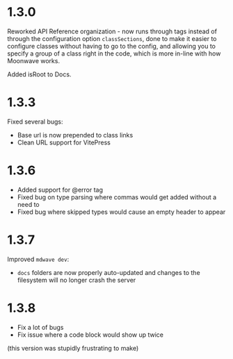 # 1.3.0
Reworked API Reference organization - now runs through tags instead of through the configuration option `classSections`, done to make it easier to configure classes without having to go to the config, and allowing you to specify a group of a class right in the code, which is more in-line with how Moonwave works.

Added isRoot to Docs.

# 1.3.3
Fixed several bugs:
- Base url is now prepended to class links
- Clean URL support for VitePress

# 1.3.6
- Added support for @error tag
- Fixed bug on type parsing where commas would get added without a need to
- Fixed bug where skipped types would cause an empty header to appear

# 1.3.7
Improved ``mdwave dev``:
- ``docs`` folders are now properly auto-updated and changes to the filesystem will no longer crash the server

# 1.3.8
- Fix a lot of bugs
- Fix issue where a code block would show up twice

(this version was stupidly frustrating to make)